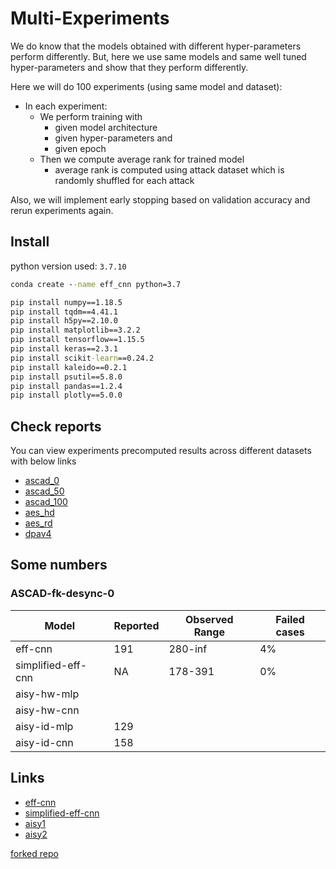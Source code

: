 # Multi-Experiments

We do know that the models obtained with different hyper-parameters perform differently.
But, here we use same models and same well tuned hyper-parameters and show that they perform 
differently.

Here we will do 100 experiments (using same model and dataset):

+ In each experiment:
  + We perform training with
    + given model architecture
    + given hyper-parameters and
    + given epoch
  + Then we compute average rank for trained model
    + average rank is computed using attack dataset which is randomly shuffled for each attack
    
    
Also, we will implement early stopping based on validation accuracy and rerun experiments again.


## Install

python version used: `3.7.10`

```cmd
conda create --name eff_cnn python=3.7
```

```cmd
pip install numpy==1.18.5 
pip install tqdm==4.41.1 
pip install h5py==2.10.0 
pip install matplotlib==3.2.2 
pip install tensorflow==1.15.5
pip install keras==2.3.1 
pip install scikit-learn==0.24.2 
pip install kaleido==0.2.1 
pip install psutil==5.8.0 
pip install pandas==1.2.4 
pip install plotly==5.0.0 
```

## Check reports

You can view experiments precomputed results across different datasets with below links 

+ [ascad_0](reports/report_ascad_0.md)
+ [ascad_50](reports/report_ascad_50.md)
+ [ascad_100](reports/report_ascad_100.md)
+ [aes_hd](reports/report_aes_hd.md)
+ [aes_rd](reports/report_aes_rd.md)
+ [dpav4](reports/report_dpav4.md)

## Some numbers

### ASCAD-fk-desync-0

|Model|Reported|Observed Range|Failed cases|
|---|---|---|---|
|eff-cnn|191|280-inf|4%|
|simplified-eff-cnn|NA|178-391|0%|
|aisy-hw-mlp|
|aisy-hw-cnn|
|aisy-id-mlp|129|
|aisy-id-cnn|158|

## Links

+ [eff-cnn](https://tches.iacr.org/index.php/TCHES/article/view/8391/7787)
+ [simplified-eff-cnn](https://tches.iacr.org/index.php/TCHES/article/view/8586/8153)
+ [aisy1](https://eprint.iacr.org/2020/1293.pdf)
+ [aisy2](https://eprint.iacr.org/2021/071.pdf)


[forked repo](https://github.com/SpikingNeuron/TCHES20V3_CNN_SCA)
